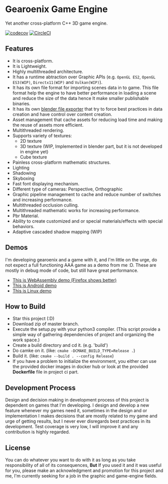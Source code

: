 # Gearoenix Game Engine

Yet another cross-platform C++ 3D game engine.

[![codecov](https://codecov.io/gh/Hossein-Noroozpour/gearoenix/branch/master/graph/badge.svg)](https://codecov.io/gh/Hossein-Noroozpour/gearoenix)
[![CircleCI](https://circleci.com/gh/Hossein-Noroozpour/gearoenix.svg?style=svg)](https://circleci.com/gh/Hossein-Noroozpour/gearoenix)

## Features

- It is cross-platform.
- It is Lightweight.
- Highly multithreaded architecture.
- It has a runtime abtraction over Graphic APIs (e.g. `OpenGL ES2`, `OpenGL ES3(WIP)`,
  `Directx11(WIP)` and `Vulkan(WIP)`).
- It has its own file format for importing scenes data in to game. This file
  format help the engine to have better performance in loading a scene and
  reduce the size of the data hence It make smaller publishable binaries.
- It has its own
  [blender file exporter](https://github.com/Hossein-Noroozpour/gearoenix-blender)
  that try to force best practices in data creation and have control
  over content creation.
- Asset management that cache assets for reducing load time and making the reuse of assets
  more efficient.
- Multithreaded rendering.
- Supports variety of textures:
  - 2D texture
  - 3D texture (WIP, Implemented in blender part, but it is not developed in
    engine yet)
  - Cube texture
- Painless cross-platform mathematic structures.
- Lighting
- Shadowing
- Skyboxing
- Fast font displaying mechanism.
- Different type of cameras: Perspective, Orthographic
- Graphic pipeline management to cache and reduce number of switches and
  increasing performance.
- Multithreaded occlusion culling.
- Multithreaded mathematic works for increasing performance.
- Pbr Material.
- Ability to create customized and or special materials/effects with special behaviors.
- Adaptive cascaded shadow mapping (WIP)

## Demos

I'm developing gearoenix and a game with it, and I'm little on the urge, do not
expect a full functioning AAA game as a demo from me :D. These are mostly in
debug mode of code, but still have great performance.

- [This is WebAssembly demo (Firefox shows better)](https://hossein-noroozpour.github.io/gearoenix-static-files/web-demo/index.html)
- [This is Android demo](https://hossein-noroozpour.github.io/gearoenix-static-files/android/android.7z)
- [This is Linux demo](https://hossein-noroozpour.github.io/gearoenix-static-files/linux/linux.7z)

## How to Build

- Star this project (:D)
- Download zip of master branch.
- Execute the setup.py with your python3 compiler. (This script provide a simple way of gathering
  dependencies of project and organizing the work space.)
- Create a build directory and cd it. (e.g. 'build')
- Do camke on it. (like: ```cmake -DCMAKE_BUILD_TYPE=Release .```)
- Build it. (like: ```cmake --build . --config Release```)
- If you have a problem to initialize the environment,
  you either can use the provided docker images in docker hub or
  look at the provided **Dockerfile** file in project ci part.

## Development Process

Design and decision making in development process of this project is dependent
on games that I'm developing. I design and develop a new feature whenever my
games need it, sometimes in the
design and or implementation I makes decisions that are mostly related to my
game and urge of getting results, but I never ever disregards best practices in
its development. Test coverage is very low, I will improve it and any contribution
is highly regarded.

## License

You can do whatever you want to do with it as long as you take responsibility
of all of
its consequences, **But** If you used it and it was useful for you, please make
an acknowledgment and promotion for this project and me, I'm currently seeking
for a job in the graphic and game-engine fields.
